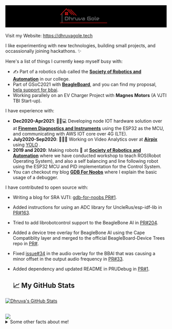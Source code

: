 <img src="https://raw.githubusercontent.com/DhruvaG2000/DhruvaG2000/master/images/logodg1.png" alt="Hero image">

Visit my Website: https://dhruvagole.tech 


I like experimenting with new technologies, building small projects, and occassionally joining hackathons. ✨

Here's a list of things I currently keep myself busy with:
- ✍️ Part of a robotics club called the **[Society of Robotics and Automation](http://sra.vjti.info/)** in our college.
- Part of GSoC2021 with **[BeagleBoard](https://beagleboard.org/)**, and you can find my proposal, [bela support for bbai](https://elinux.org/BeagleBoard/GSoC/2021_Proposal/bela_on_bbai).  
- Working parallely on an EV Charger Project with **Magnes Motors** (A VJTI TBI Start-up).  

I have experience with:
- __Dec2020-Apr2021__: 👩🏻💻 Developing node IOT hardware solution over at **[Finemen Diagnostics and Instruments](https://github.com/Finemen-Diagnostics-and-Instruments)** using the ESP32 as the MCU, and communicating with AWS IOT core over 4G (LTE).
- __July2020-Sep2020__: 👩🏻‍💻 Working on Video Analytics over at **[Airpix](https://airpix.in)** using [YOLO](https://github.com/AlexeyAB/darknet) .
- __2019 and 2020__: Making robots 🤖 at **[Society of Robotics and Automation](https://github.com/SRA-VJTI)** where we have conducted workshop to teach ROS(Robot Operating System), and also a self balancing and line following robot using the ESP32 MCU and PID implementation for the Control System. 
- You can checkout my blog **[GDB For Noobs](https://sravjti.tech/2020/10/11/gdb-for-noobs.html)** where I explain the basic usage of a debugger. 

I have contributed to open source with:
- Writing a blog for SRA VJTI: [gdb-for-noobs PR#1](https://github.com/SRA-VJTI/blog/pull/1).
- Added instructions for using an ADC library for UncleRus/esp-idf-lib in [PR#163](https://github.com/UncleRus/esp-idf-lib/pull/163). 
- Tried to add librobotcontrol support to the BeagleBone AI in [PR#204](https://github.com/beagleboard/librobotcontrol/pull/204).
- Added a device tree overlay for BeagleBone AI using the Cape Compatiblity layer and merged to the official BeagleBoard-Device Trees repo in [PR#](https://github.com/beagleboard/BeagleBoard-DeviceTrees/pull/33).
- Fixed [issue#34](https://github.com/beagleboard/BeagleBoard-DeviceTrees/issues/34) in the audio overlay for the BBAI that was causing a minor offset in the output audio frequency in [PR#33](https://github.com/beagleboard/BeagleBoard-DeviceTrees/pull/36).
- Added dependency and updated README in PRUDebug in [PR#1](https://github.com/giuliomoro/prudebug/pull/1).

  ## &#x1f4c8; My GitHub Stats

<a href="https://github.com/DhruvaG2000/DhruvaG2000">
  <img align="center" src="https://github-readme-stats.vercel.app/api?username=dhruvag2000&show_icons=true&line_height=27&count_private=true&title_color=ffffff&text_color=c9cacc&icon_color=2bbc8a&bg_color=1d1f21" alt="Dhruva's GitHub Stats" />
</a>

## 

<a href="https://github.com/DhruvaG2000/DhruvaG2000">
  <img align="center" src="https://github-readme-stats.vercel.app/api/top-langs/?username=dhruvag2000&title_color=ffffff&text_color=c9cacc&icon_color=2bbc8a&bg_color=1d1f21&langs_count=10&layout=compact" />
</a>



<details>
  <summary>Some other facts about me!</summary>
  <br>

  - My go to jam when coding: Eminem, Linkin Park, sometimes classical ⭐️
  - A huge fan of Mr. Robot! 
  - Love to read and know about innovations in general.
  - Have a casual interest in encryption and online privacy.
  
![](https://komarev.com/ghpvc/?username=DhruvaG2000)

<hr>
<p align="center">
  <i>Let's connect and chat! Open to anything under the sun.</i>

  <p align="center">
    <a href="https://twitter.com/DhruvaGole" alt="Twitter"><img src="https://raw.githubusercontent.com/DhruvaG2000/DhruvaG2000/8c0a4c3d0a94b78d27cf9cb3e86eb9dec88379e3/readme/twitter-fill.svg"></a>
    <a href="https://www.linkedin.com/in/dhruva-g-75ab26a5/" alt="Linkedin"><img src="https://github.com/DhruvaG2000/DhruvaG2000/blob/master/readme/linkedin-fill.svg"></a>
    <a href="mailto:goledhruva@gmail.com" alt="Contact me"><img src="https://github.com/DhruvaG2000/DhruvaG2000/blob/master/readme/mail-fill.svg"></a>

  </p>

</p>

<img src="https://github.com/DhruvaG2000/DhruvaG2000/blob/master/readme/bottom.svg" alt="bottom">
